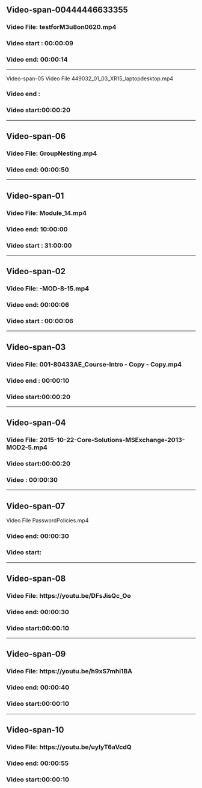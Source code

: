 <h2>Video-span-00444446633355</h2>
<h3>Video File: testforM3u8on0620.mp4</h3>
<h3>Video start : 00:00:09</h3>
<h3>Video end: 00:00:14</h3>
<hr />
<p>Video-span-05
Video File 449032_01_03_XR15_laptopdesktop.mp4</p>
<h3>Video end :</h3>
<h3>Video start:00:00:20</h3>
<hr />
<h2>Video-span-06</h2>
<h3>Video File: GroupNesting.mp4</h3>
<h3>Video end: 00:00:50</h3>
<hr />
<h2>Video-span-01</h2>
<h3>Video File: Module_14.mp4</h3>
<h3>Video end: 10:00:00</h3>
<h3>Video start : 31:00:00</h3>
<hr />
<h2>Video-span-02</h2>
<h3>Video File: -MOD-8-15.mp4</h3>
<h3>Video end: 00:00:06</h3>
<h3>Video start : 00:00:06</h3>
<hr />
<h2>Video-span-03</h2>
<h3>Video File: 001-80433AE_Course-Intro - Copy - Copy.mp4</h3>
<h3>Video end : 00:00:10</h3>
<h3>Video start:00:00:20</h3>
<hr />
<h2>Video-span-04</h2>
<h3>Video File: 2015-10-22-Core-Solutions-MSExchange-2013-MOD2-5.mp4</h3>
<h3>Video start:00:00:20</h3>
<h3>Video  : 00:00:30</h3>
<hr />
<h2>Video-span-07</h2>
<p>Video File PasswordPolicies.mp4</p>
<h3>Video end: 00:00:30</h3>
<h3>Video start:</h3>
<hr />
<h2>Video-span-08</h2>
<h3>Video File: https://youtu.be/DFsJisQc_Oo</h3>
<h3>Video end: 00:00:30</h3>
<h3>Video start:00:00:10</h3>
<hr />
<h2>Video-span-09</h2>
<h3>Video File: https://youtu.be/h9xS7mhi1BA</h3>
<h3>Video end: 00:00:40</h3>
<h3>Video start:00:00:10</h3>
<hr />
<h2>Video-span-10</h2>
<h3>Video File: https://youtu.be/uyIyT6aVcdQ</h3>
<h3>Video end: 00:00:55</h3>
<h3>Video start:00:00:10</h3>
